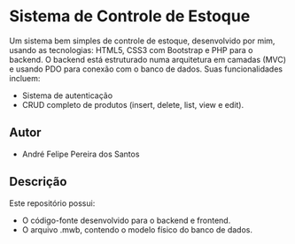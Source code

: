 # Sistema de Controle de Estoque

Um sistema bem simples de controle de estoque, desenvolvido por mim, usando as tecnologias: HTML5, CSS3 com Bootstrap e PHP para o backend. O backend está estruturado numa arquitetura em camadas (MVC) e usando PDO para conexão com o banco de dados. Suas funcionalidades incluem:

- Sistema de autenticação
- CRUD completo de produtos (insert, delete, list, view e edit). 

## Autor

- André Felipe Pereira dos Santos

## Descrição

Este repositório possui:

- O código-fonte desenvolvido para o backend e frontend.
- O arquivo .mwb, contendo o modelo físico do banco de dados.

